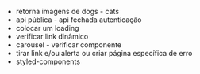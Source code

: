 - retorna imagens de dogs - cats
- api pública - api fechada
autenticação
- colocar um loading 
- verificar link dinâmico
- carousel - verificar componente
- tirar link e/ou alerta ou criar página específica de erro
- styled-components